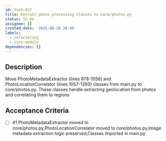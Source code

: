 ```yaml
---
id: task-017
title: Extract photo processing classes to core/photos.py
status: To Do
assignee: []
created_date: '2025-08-26 20:46'
labels:
  - refactoring
  - core-module
dependencies: []
---
```


## Description

Move PhotoMetadataExtractor (lines 878-1056) and PhotoLocationCorrelator (lines 1057-1293) classes from main.py to core/photos.py. These classes handle extracting geolocation from photos and correlating them to regions

## Acceptance Criteria
<!-- AC:BEGIN -->
- [ ] #1 PhotoMetadataExtractor moved to core/photos.py,PhotoLocationCorrelator moved to core/photos.py,Image metadata extraction logic preserved,Classes imported in main.py
<!-- AC:END -->
